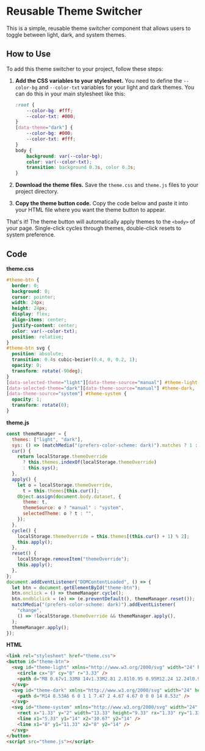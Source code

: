 # Reusable Theme Switcher

This is a simple, reusable theme switcher component that allows users to toggle between light, dark, and system themes.

## How to Use

To add this theme switcher to your project, follow these steps:

1. **Add the CSS variables to your stylesheet.**
   You need to define the `--color-bg` and `--color-txt` variables for your light and dark themes. You can do this in your main stylesheet like this:
   ```css
   :root {
       --color-bg: #fff;
       --color-txt: #000;
   }
   [data-theme="dark"] {
       --color-bg: #000;
       --color-txt: #fff;
   }
   body {
       background: var(--color-bg);
       color: var(--color-txt);
       transition: background 0.3s, color 0.3s;
   }
   ```

2. **Download the theme files.**
   Save the `theme.css` and `theme.js` files to your project directory.

3. **Copy the theme button code.**
   Copy the code below and paste it into your HTML file where you want the theme button to appear.

That's it! The theme button will automatically apply themes to the `<body>` of your page. Single-click cycles through themes, double-click resets to system preference.

## Code

**theme.css**
```css
#theme-btn {
  border: 0;
  background: 0;
  cursor: pointer;
  width: 24px;
  height: 24px;
  display: flex;
  align-items: center;
  justify-content: center;
  color: var(--color-txt);
  position: relative;
}
#theme-btn svg {
  position: absolute;
  transition: 0.4s cubic-bezier(0.4, 0, 0.2, 1);
  opacity: 0;
  transform: rotate(-90deg);
}
[data-selected-theme="light"][data-theme-source="manual"] #theme-light,
[data-selected-theme="dark"][data-theme-source="manual"] #theme-dark,
[data-theme-source="system"] #theme-system {
  opacity: 1;
  transform: rotate(0);
}
```

**theme.js**
```javascript
const themeManager = {
  themes: ["light", "dark"],
  sys: () => (matchMedia("(prefers-color-scheme: dark)").matches ? 1 : 0),
  cur() {
    return localStorage.themeOverride
      ? this.themes.indexOf(localStorage.themeOverride)
      : this.sys();
  },
  apply() {
    let o = localStorage.themeOverride,
      t = this.themes[this.cur()];
    Object.assign(document.body.dataset, {
      theme: t,
      themeSource: o ? "manual" : "system",
      selectedTheme: o ? t : "",
    });
  },
  cycle() {
    localStorage.themeOverride = this.themes[(this.cur() + 1) % 2];
    this.apply();
  },
  reset() {
    localStorage.removeItem("themeOverride");
    this.apply();
  },
};
document.addEventListener("DOMContentLoaded", () => {
  let btn = document.getElementById("theme-btn");
  btn.onclick = () => themeManager.cycle();
  btn.ondblclick = (e) => (e.preventDefault(), themeManager.reset());
  matchMedia("(prefers-color-scheme: dark)").addEventListener(
    "change",
    () => !localStorage.themeOverride && themeManager.apply(),
  );
  themeManager.apply();
});
```

**HTML**
```html
<link rel="stylesheet" href="theme.css">
<button id="theme-btn">
  <svg id="theme-light" xmlns="http://www.w3.org/2000/svg" width="24" height="24" viewBox="0 0 16 16" fill="none" stroke="currentColor" stroke-width="1.33">
    <circle cx="8" cy="8" r="3.33" />
    <path d="M8 0.67v1.33M8 14v1.33M2.81 2.81l0.95 0.95M12.24 12.24l0.95 0.95M0.67 8h1.33M14 8h1.33M2.81 13.19l0.95-0.95M12.24 3.76l0.95-0.95" />
  </svg>
  <svg id="theme-dark" xmlns="http://www.w3.org/2000/svg" width="24" height="24" viewBox="0 0 16 16" fill="currentColor">
    <path d="M14 8.53A6 6 0 1 1 7.47 2 4.67 4.67 0 0 0 14 8.53z" />
  </svg>
  <svg id="theme-system" xmlns="http://www.w3.org/2000/svg" width="24" height="24" viewBox="0 0 16 16" fill="none" stroke="currentColor" stroke-width="1.33">
    <rect x="1.33" y="2" width="13.33" height="9.33" rx="1.33" ry="1.33" />
    <line x1="5.33" y1="14" x2="10.67" y2="14" />
    <line x1="8" y1="11.33" x2="8" y2="14" />
  </svg>
</button>
<script src="theme.js"></script>
```

